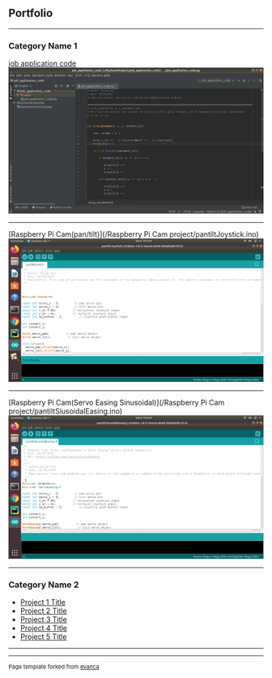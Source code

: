 ## Portfolio

---

### Category Name 1 

[job application code](/job_application_code.py)
<img src="images/job_application_code.png?raw=true"/>

---
[Raspberry Pi Cam(pan/tilt)](/Raspberry Pi Cam project/pantiltJoystick.ino)
<img src="images/Servo part 1.png?raw=true"/>

---
[Raspberry Pi Cam(Servo Easing Sinusoidal)](/Raspberry Pi Cam project/pantiltSiusoidalEasing.ino)
<img src="images/Servo Easing part 1.png?raw=true"/>

---

### Category Name 2

- [Project 1 Title](http://example.com/)
- [Project 2 Title](http://example.com/)
- [Project 3 Title](http://example.com/)
- [Project 4 Title](http://example.com/)
- [Project 5 Title](http://example.com/)

---




---
<p style="font-size:11px">Page template forked from <a href="https://github.com/evanca/quick-portfolio">evanca</a></p>
<!-- Remove above link if you don't want to attibute -->
